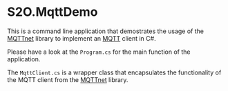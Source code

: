 # S2O.MqttDemo

This is a command line application that demostrates the usage of
the [MQTTnet](https://github.com/dotnet/MQTTnet) library
to implement an [MQTT](https://mqtt.org/) client in C#.

Please have a look at the `Program.cs` for the main
function of the application.

The `MqttClient.cs` is a wrapper class that encapsulates the functionality of the MQTT client from the [MQTTnet](https://github.com/dotnet/MQTTnet) library.
